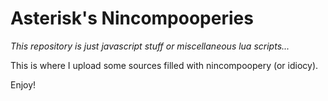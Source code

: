 # Asterisk's Nincompooperies

<i>This repository is just javascript stuff or miscellaneous lua scripts...</i>

This is where I upload some sources filled with nincompoopery (or idiocy).

Enjoy!
